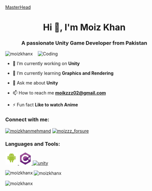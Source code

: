 [MasterHead](https://blogger.googleusercontent.com/img/b/R29vZ2xl/AVvXsEjP232lRMJkVRYXD4XjRrB_M80fIHIog205FkQbM5jei5DifwyI_2_Bb0dLHyoK60fnfbIqNgS19WQM_6h0Dy2tvFy1g_uTkWXxiYnU-DxuAQhLRI8xbxuKRb5V7jQA1hgszpnO__2qSn8/s1600/Podcast_Android_Hero_4209x1253_25%2525.gif)
<h1 align="center">Hi 👋, I'm Moiz Khan</h1>
<h3 align="center">A passionate Unity Game Developer from Pakistan</h3>
<img align="right" alt="Coding" width="400 src="https://cdn.dribbble.com/users/1162077/screenshots/3848914/programmer.gif">

<p align="left"> <img src="https://komarev.com/ghpvc/?username=moizkhanx&label=Profile%20views&color=0e75b6&style=flat" alt="moizkhanx" /> </p>

- 🔭 I’m currently working on **Unity**

- 🌱 I’m currently learning **Graphics and Rendering**

- 💬 Ask me about **Unity**

- 📫 How to reach me **moikzzz02@gmail.com**

- ⚡ Fun fact **Like to watch Anime**

<h3 align="left">Connect with me:</h3>
<p align="left">
<a href="https://fb.com/moizkhanmehmand" target="blank"><img align="center" src="https://raw.githubusercontent.com/rahuldkjain/github-profile-readme-generator/master/src/images/icons/Social/facebook.svg" alt="moizkhanmehmand" height="30" width="40" /></a>
<a href="https://instagram.com/moizzz_forsure" target="blank"><img align="center" src="https://raw.githubusercontent.com/rahuldkjain/github-profile-readme-generator/master/src/images/icons/Social/instagram.svg" alt="moizzz_forsure" height="30" width="40" /></a>
</p>

<h3 align="left">Languages and Tools:</h3>
<p align="left"> <a href="https://developer.android.com" target="_blank" rel="noreferrer"> <img src="https://raw.githubusercontent.com/devicons/devicon/master/icons/android/android-original-wordmark.svg" alt="android" width="40" height="40"/> </a> <a href="https://www.w3schools.com/cs/" target="_blank" rel="noreferrer"> <img src="https://raw.githubusercontent.com/devicons/devicon/master/icons/csharp/csharp-original.svg" alt="csharp" width="40" height="40"/> </a> <a href="https://unity.com/" target="_blank" rel="noreferrer"> <img src="https://www.vectorlogo.zone/logos/unity3d/unity3d-icon.svg" alt="unity" width="40" height="40"/> </a> </p>

<p><img align="left" src="https://github-readme-stats.vercel.app/api/top-langs?username=moizkhanx&show_icons=true&locale=en&layout=compact" alt="moizkhanx" /></p>

<p>&nbsp;<img align="center" src="https://github-readme-stats.vercel.app/api?username=moizkhanx&show_icons=true&locale=en" alt="moizkhanx" /></p>

<p><img align="center" src="https://github-readme-streak-stats.herokuapp.com/?user=moizkhanx&" alt="moizkhanx" /></p>
